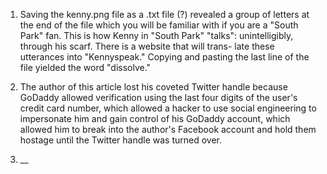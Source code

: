 1. Saving the kenny.png file as a .txt file (?) revealed a group of letters at the end of the file which you will be familiar with if you 
are a "South Park" fan. This is how Kenny in "South Park" "talks": unintelligibly, through his scarf. There is a website that will trans-
late these utterances into "Kennyspeak." Copying and pasting the last line of the file yielded the word "dissolve."

2. The author of this article lost his coveted Twitter handle because GoDaddy allowed verification using the last four digits of the user's
credit card number, which allowed a hacker to use social engineering to impersonate him and gain control of his GoDaddy account, which
allowed him to break into the author's Facebook account and hold them hostage until the Twitter handle was turned over.

3. __

